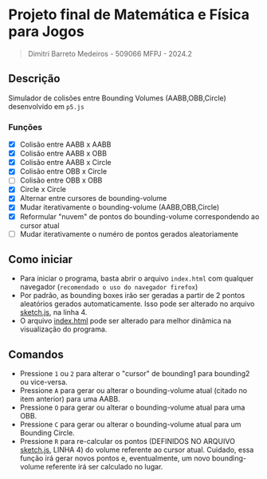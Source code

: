 # Projeto final de Matemática e Física para Jogos
> Dimitri Barreto Medeiros - 509066
> MFPJ - 2024.2
## Descrição
Simulador de colisões entre Bounding Volumes (AABB,OBB,Circle) desenvolvido em `p5.js`
### Funções
- [x] Colisão entre AABB x AABB
- [x] Colisão entre AABB x OBB
- [x] Colisão entre AABB x Circle
- [x] Colisão entre OBB x Circle
- [ ] Colisão entre OBB x OBB
- [x] Circle x Circle
- [x] Alternar entre cursores de bounding-volume
- [x] Mudar iterativamente o bounding-volume (AABB,OBB,Circle)
- [x] Reformular "nuvem" de pontos do bounding-volume correspondendo ao cursor atual
- [ ] Mudar iterativamente o numéro de pontos gerados aleatoriamente
## Como iniciar
- Para iniciar o programa, basta abrir o arquivo `index.html` com qualquer navegador (`recomendado o uso do navegador firefox`)
- Por padrão, as bounding boxes irão ser geradas a partir de 2 pontos aleatórios gerados automaticamente. Isso pode ser alterado no arquivo [sketch.js](https://github.com/itznokx/MFPJ/blob/master/final_project/sketch.js), na linha 4.
- O arquivo [index.html](https://github.com/itznokx/MFPJ/blob/master/final_project/index.html) pode ser alterado para melhor dinâmica na visualização do programa.

## Comandos

- Pressione `1` ou `2` para alterar o "cursor" de bounding1 para bounding2 ou vice-versa.
- Pressione `A` para gerar ou alterar o bounding-volume atual (citado no item anterior) para uma AABB.
- Pressione `O` para gerar ou alterar o bounding-volume atual  para uma OBB.
- Pressione `C` para gerar ou alterar o bounding-volume atual  para um Bounding Circle.
- Pressione `R` para re-calcular os pontos (DEFINIDOS NO ARQUIVO [sketch.js](https://github.com/itznokx/MFPJ/blob/master/final_project/sketch.js), LINHA 4) do volume referente ao cursor atual. Cuidado, essa função irá gerar novos pontos e, eventualmente, um novo bounding-volume referente irá ser calculado no lugar.

